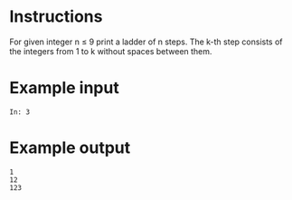 # Instructions  

For given integer n ≤ 9 print a ladder of n steps. The k-th step consists of the integers from 1 to k without spaces between them.


# Example input

```
In: 3
```

# Example output

```
1
12
123
```

